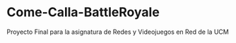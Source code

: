 # Come-Calla-BattleRoyale
Proyecto Final para la asignatura de Redes y Videojuegos en Red de la UCM
